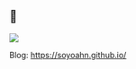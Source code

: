 ## 🥔
![](https://komarev.com/ghpvc/?username=soyoahn&color=ff69b4&abbreviated=true&style=flat&label=number+of+times+that+eyeballs+have+grazed+this+page)

Blog: https://soyoahn.github.io/

